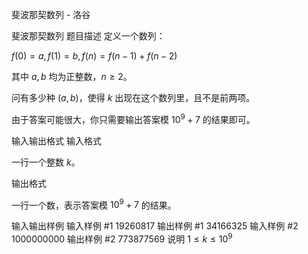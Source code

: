 



斐波那契数列 - 洛谷














斐波那契数列
题目描述
定义一个数列：


$f(0) = a, f(1) = b, f(n) = f(n - 1) + f(n - 2)$


其中 $a, b$ 均为正整数，$n \geq 2$。


问有多少种 $(a, b)$，使得 $k$ 出现在这个数列里，且不是前两项。


由于答案可能很大，你只需要输出答案模 $10^9 + 7$ 的结果即可。

输入输出格式
输入格式

一行一个整数 $k$。

输出格式

一行一个数，表示答案模 $10^9 + 7$ 的结果。

输入输出样例
输入样例 #1
19260817
输出样例 #1
34166325
输入样例 #2
1000000000
输出样例 #2
773877569
说明
$1 \leq k \leq 10^9$








